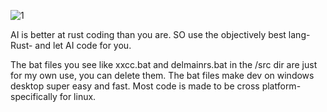 ![1](https://github.com/user-attachments/assets/a82869d6-2fab-483f-b6aa-31b9c37c1ced)


AI is better at rust coding than you are. SO use the objectively best lang- Rust- and let AI code for you. 

The bat files you see like xxcc.bat and delmainrs.bat in the /src dir are just for my own use, you can delete them. The bat files make dev on windows desktop super easy and fast. Most code is made to be cross platform- specifically for linux. 
